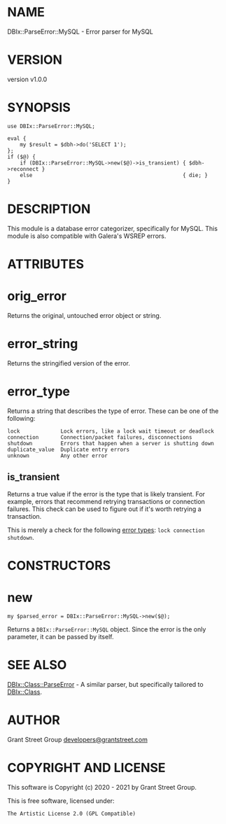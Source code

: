 # NAME

DBIx::ParseError::MySQL - Error parser for MySQL

# VERSION

version v1.0.0

# SYNOPSIS

    use DBIx::ParseError::MySQL;

    eval {
        my $result = $dbh->do('SELECT 1');
    };
    if ($@) {
        if (DBIx::ParseError::MySQL->new($@)->is_transient) { $dbh->reconnect }
        else                                                { die; }
    }

# DESCRIPTION

This module is a database error categorizer, specifically for MySQL. This module is also
compatible with Galera's WSREP errors.

# ATTRIBUTES

# orig\_error

Returns the original, untouched error object or string.

# error\_string

Returns the stringified version of the error.

# error\_type

Returns a string that describes the type of error.  These can be one of the following:

    lock             Lock errors, like a lock wait timeout or deadlock
    connection       Connection/packet failures, disconnections
    shutdown         Errors that happen when a server is shutting down
    duplicate_value  Duplicate entry errors
    unknown          Any other error

## is\_transient

Returns a true value if the error is the type that is likely transient.  For example,
errors that recommend retrying transactions or connection failures.  This check can be
used to figure out if it's worth retrying a transaction.

This is merely a check for the following [error types](#error_type):
`lock connection shutdown`.

# CONSTRUCTORS

# new

    my $parsed_error = DBIx::ParseError::MySQL->new($@);

Returns a `DBIx::ParseError::MySQL` object.  Since the error is the only parameter, it
can be passed by itself.

# SEE ALSO

[DBIx::Class::ParseError](https://metacpan.org/pod/DBIx%3A%3AClass%3A%3AParseError) - A similar parser, but specifically tailored to [DBIx::Class](https://metacpan.org/pod/DBIx%3A%3AClass).

# AUTHOR

Grant Street Group <developers@grantstreet.com>

# COPYRIGHT AND LICENSE

This software is Copyright (c) 2020 - 2021 by Grant Street Group.

This is free software, licensed under:

    The Artistic License 2.0 (GPL Compatible)

